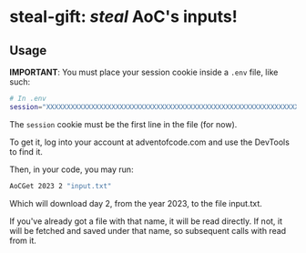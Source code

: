 # steal-gift: _steal_ AoC's inputs!

## Usage
**IMPORTANT**: You must place your session cookie inside a `.env` file, like such:
```sh
# In .env
session="XXXXXXXXXXXXXXXXXXXXXXXXXXXXXXXXXXXXXXXXXXXXXXXXXXXXXXXXXXXXXXXXXXXXXXXXXXXXXXXXXXXXXXXXXXXXXXXXXXXXXXXXXXXXXXXXXXXXXXXXXXXXXXXX"
```
The `session` cookie must be the first line in the file (for now).

To get it, log into your account at adventofcode.com and use the DevTools to find it.

Then, in your code, you may run:
```sh
AoCGet 2023 2 "input.txt"
```

Which will download day 2, from the year 2023, to the file input.txt.

If you've already got a file with that name, it will be read directly. If not, it will be fetched
and saved under that name, so subsequent calls with read from it.
